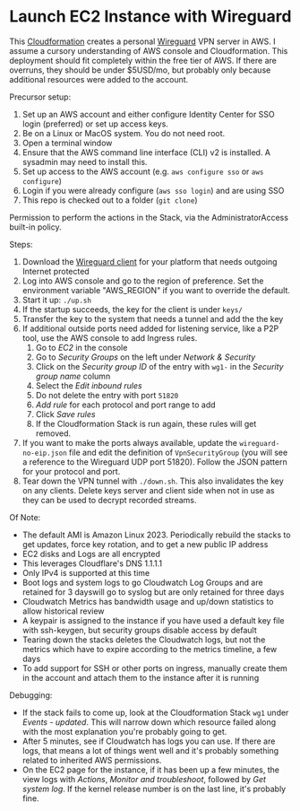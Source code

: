 Launch EC2 Instance with Wireguard
==================================

This [Cloudformation](https://aws.amazon.com/cloudformation/) creates a personal [Wireguard](https://www.wireguard.com/) VPN server in AWS. I assume a cursory understanding of AWS console and Cloudformation. This deployment should fit completely within the free tier of AWS. If there are overruns, they should be under $5USD/mo, but probably only because additional resources were added to the account.

Precursor setup:
1. Set up an AWS account and either configure Identity Center for SSO login
   (preferred) or set up access keys.
2. Be on a Linux or MacOS system. You do not need root.
3. Open a terminal window
4. Ensure that the AWS command line interface (CLI) v2 is installed.
   A sysadmin may need to install this.
5. Set up access to the AWS account (e.g. `aws configure sso` or `aws configure`)
6. Login if you were already configure (`aws sso login`) and are using SSO
7. This repo is checked out to a folder (`git clone`)

Permission to perform the actions in the Stack, via the AdministratorAccess
built-in policy.

Steps:

1. Download the [Wireguard client](https://www.wireguard.com/install/) for 
   your platform that needs outgoing Internet protected
2. Log into AWS console and go to the region of preference. Set the
   environment variable "AWS_REGION" if you want to override the default.
3. Start it up: `./up.sh`
4. If the startup succeeds, the key for the client is under `keys/`
5. Transfer the key to the system that needs a tunnel and add the
   the key
6. If additional outside ports need added for listening service, like
   a P2P tool, use the AWS console to add Ingress rules.
   1. Go to _EC2_ in the console
   2. Go to _Security Groups_ on the left under _Network & Security_
   3. Click on the _Security group ID_ of the entry with `wg1-` in the
      _Security group name_ column
   4. Select the _Edit inbound rules_
   5. Do not delete the entry with port `51820`
   6. _Add rule_ for each protocol and port range to add
   7. Click _Save rules_
   8. If the Cloudformation Stack is run again, these rules will get removed.
7. If you want to make the ports always available, update the `wireguard-no-eip.json`
   file and edit the definition of `VpnSecurityGroup` (you will see a reference to
   the Wireguard UDP port 51820). Follow the JSON pattern for your protocol and port.
8. Tear down the VPN tunnel with `./down.sh`. This also invalidates the key
   on any clients. Delete keys server and client side when not in use as
   they can be used to decrypt recorded streams.

Of Note:

* The default AMI is Amazon Linux 2023. Periodically rebuild the stacks to 
  get updates, force key rotation, and to get a new public IP address
* EC2 disks and Logs are all encrypted
* This leverages Cloudflare's DNS 1.1.1.1
* Only IPv4 is supported at this time
* Boot logs and system logs to go Cloudwatch Log Groups and are 
  retained for 3 dayswill go to syslog but are only retained for three days
* Cloudwatch Metrics has bandwidth usage and up/down statistics to allow historical review
* A keypair is assigned to the instance if you have used a default key file
  with ssh-keygen, but security groups disable access by default
* Tearing down the stacks deletes the Cloudwatch logs, but not the metrics
  which have to expire according to the metrics timeline, a few days
* To add support for SSH or other ports on ingress, manually create them
  in the account and attach them to the instance after it is running

Debugging:
* If the stack fails to come up, look at the Cloudformation Stack `wg1`
  under _Events - updated_. This will narrow down which resource failed
  along with the most explanation you're probably going to get.
* After 5 minutes, see if Cloudwatch has logs you can use. If there are 
  logs, that means a lot of things went well and it's probably 
  something related to inherited AWS permissions.
* On the EC2 page for the instance, if it has been up a few minutes,
  the view logs with _Actions_, _Monitor and troubleshoot_, followed by
  _Get system log_. If the kernel release number is on the last line, 
  it's probably fine.

